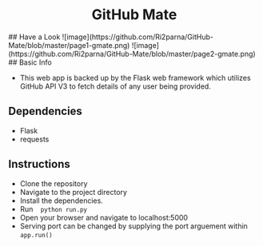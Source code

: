 <h1 align="center">GitHub Mate</h1>
## Have a Look
![image](https://github.com/Ri2parna/GitHub-Mate/blob/master/page1-gmate.png)
![image](https://github.com/Ri2parna/GitHub-Mate/blob/master/page2-gmate.png)
## Basic Info

- This web app is backed up by the Flask web framework which utilizes GitHub API V3 to fetch details of any user being provided.

## Dependencies

* Flask
* requests

## Instructions

* Clone the repository
* Navigate to the project directory
* Install the dependencies.
* Run ` ` ` python run.py ` ` `
* Open your browser and navigate to localhost:5000
* Serving port can be changed by supplying the port arguement within ` ` ` app.run() ` ` `


